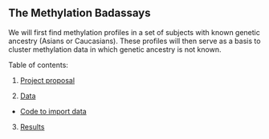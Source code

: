 ## The Methylation Badassays

We will first find methylation profiles in a set of subjects with known genetic ancestry (Asians or Caucasians). These profiles will then serve as a basis to cluster methylation data in which genetic ancestry is not known.

Table of contents:

1. [Project proposal](https://github.com/STAT540-UBC/team_Methylation-Badassays/blob/master/project_proposal.md)

2. [Data](https://github.com/STAT540-UBC/team_Methylation-Badassays/tree/master/data)

  + [Code to import data](https://github.com/STAT540-UBC/team_Methylation-Badassays/blob/master/PreprocessQC.Rmd)

3. [Results](https://github.com/STAT540-UBC/team_Methylation-Badassays/tree/master/results)